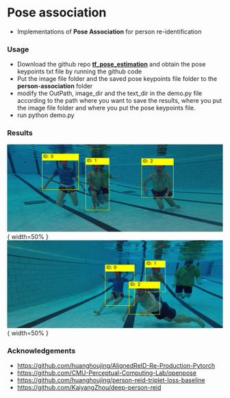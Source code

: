 # Pose association 
- Implementations of **Pose Association** for person re-identification

### Usage
- Download the github repo **[tf_pose_estimation](https://github.com/xahidbuffon/tf-pose-estimation)** and obtain the pose keypoints txt file by running the github code
- Put the image file folder and the saved pose keypoints file folder to the **person-association** folder
- modify the OutPath, image_dir and the text_dir in the demo.py file according to the path where you want to save the results, where you put the image file folder and where you put the pose keypoints file.
- run python demo.py

### Results
![](pool1.png) { width=50% }
![](pool2.png){ width=50% }
### Acknowledgements
- https://github.com/huanghoujing/AlignedReID-Re-Production-Pytorch
- https://github.com/CMU-Perceptual-Computing-Lab/openpose
- https://github.com/huanghoujing/person-reid-triplet-loss-baseline
- https://github.com/KaiyangZhou/deep-person-reid

